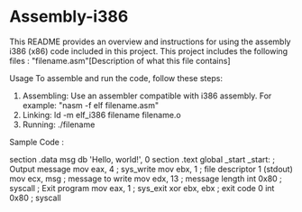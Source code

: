 # Assembly-i386
This README provides an overview and instructions for using the assembly i386 (x86) code included in this project.
This project includes the following files : "filename.asm"[Description of what this file contains]

Usage
To assemble and run the code, follow these steps:

1. Assembling: Use an assembler compatible with i386 assembly. For example: "nasm -f elf filename.asm"
2. Linking: ld -m elf_i386 filename filename.o
3. Running: ./filename

Sample Code : 

section .data
    msg db 'Hello, world!', 0
section .text
    global _start
_start:
    ; Output message
    mov eax, 4       ; sys_write
    mov ebx, 1       ; file descriptor 1 (stdout)
    mov ecx, msg     ; message to write
    mov edx, 13      ; message length
    int 0x80         ; syscall
    ; Exit program
    mov eax, 1       ; sys_exit
    xor ebx, ebx     ; exit code 0
    int 0x80         ; syscall


